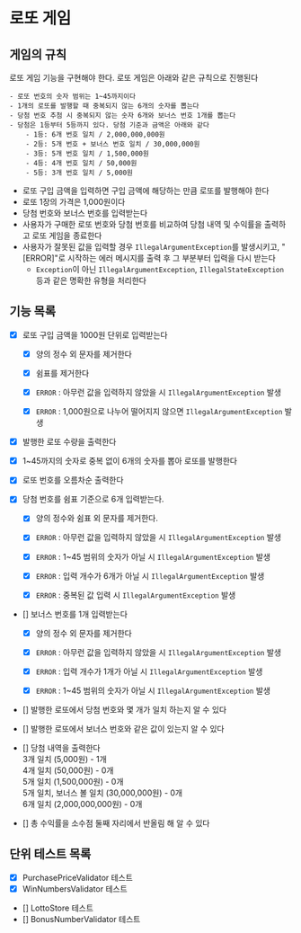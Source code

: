 # 로또 게임

## 게임의 규칙

로또 게임 기능을 구현해야 한다. 로또 게임은 아래와 같은 규칙으로 진행된다

```
- 로또 번호의 숫자 범위는 1~45까지이다
- 1개의 로또를 발행할 때 중복되지 않는 6개의 숫자를 뽑는다
- 당첨 번호 추첨 시 중복되지 않는 숫자 6개와 보너스 번호 1개를 뽑는다
- 당첨은 1등부터 5등까지 있다. 당첨 기준과 금액은 아래와 같다
    - 1등: 6개 번호 일치 / 2,000,000,000원
    - 2등: 5개 번호 + 보너스 번호 일치 / 30,000,000원
    - 3등: 5개 번호 일치 / 1,500,000원
    - 4등: 4개 번호 일치 / 50,000원
    - 5등: 3개 번호 일치 / 5,000원
```

- 로또 구입 금액을 입력하면 구입 금액에 해당하는 만큼 로또를 발행해야 한다
- 로또 1장의 가격은 1,000원이다
- 당첨 번호와 보너스 번호를 입력받는다
- 사용자가 구매한 로또 번호와 당첨 번호를 비교하여 당첨 내역 및 수익률을 출력하고 로또 게임을 종료한다
- 사용자가 잘못된 값을 입력할 경우 `IllegalArgumentException`를 발생시키고, "[ERROR]"로 시작하는 에러 메시지를 출력 후 그 부분부터 입력을 다시 받는다
  - `Exception`이 아닌 `IllegalArgumentException`, `IllegalStateException` 등과 같은 명확한 유형을 처리한다

## 기능 목록
- [x] 로또 구입 금액을 1000원 단위로 입력받는다
  - [x] 양의 정수 외 문자를 제거한다
  - [x] 쉼표를 제거한다
  - [x] `ERROR` : 아무런 값을 입력하지 않았을 시  `IllegalArgumentException` 발생
  - [x] `ERROR` : 1,000원으로 나누어 떨어지지 않으면 `IllegalArgumentException` 발생


- [x] 발행한 로또 수량을 출력한다
- [x] 1~45까지의 숫자로 중복 없이 6개의 숫자를 뽑아 로또를 발행한다
- [x] 로또 번호를 오름차순 출력한다


- [x] 당첨 번호를 쉼표 기준으로 6개 입력받는다.
  - [x] 양의 정수와 쉼표 외 문자를 제거한다.
  - [x] `ERROR` : 아무런 값을 입력하지 않았을 시  `IllegalArgumentException` 발생
  - [x] `ERROR` : 1~45 범위의 숫자가 아닐 시 `IllegalArgumentException` 발생
  - [x] `ERROR` : 입력 개수가 6개가 아닐 시 `IllegalArgumentException` 발생
  - [x] `ERROR` : 중복된 값 입력 시 `IllegalArgumentException` 발생


- [] 보너스 번호를 1개 입력받는다
  - [x] 양의 정수 외 문자를 제거한다
  - [x] `ERROR` : 아무런 값을 입력하지 않았을 시  `IllegalArgumentException` 발생
  - [x] `ERROR` : 입력 개수가 1개가 아닐 시 `IllegalArgumentException` 발생
  - [x] `ERROR` : 1~45 범위의 숫자가 아닐 시 `IllegalArgumentException` 발생


- [] 발행한 로또에서 당첨 번호와 몇 개가 일치 하는지 알 수 있다
- [] 발행한 로또에서 보너스 번호와 같은 값이 있는지 알 수 있다


- [] 당첨 내역을 출력한다  
  3개 일치 (5,000원) - 1개  
  4개 일치 (50,000원) - 0개  
  5개 일치 (1,500,000원) - 0개  
  5개 일치, 보너스 볼 일치 (30,000,000원) - 0개  
  6개 일치 (2,000,000,000원) - 0개


- [] 총 수익률을 소수점 둘째 자리에서 반올림 해 알 수 있다

## 단위 테스트 목록
- [x] PurchasePriceValidator 테스트
- [x] WinNumbersValidator 테스트
- [] LottoStore 테스트
- [] BonusNumberValidator 테스트
